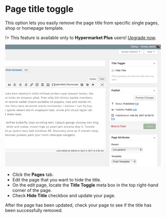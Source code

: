 # Page title toggle

This option lets you easily remove the page title from specific single pages, shop or homepage template.

!> This feature is available only to **Hypermarket Plus** users! [Upgrade now](https://www.mypreview.one).

![Page Title Toggle](img/page-title-toggle.png)

* Click the **Pages** tab.
* Edit the page that you want to hide the title.
* On the edit page, locate the **Title Toggle** meta box in the top right-hand corner of the page. 
* Check **Hide Title** checkbox and update your page.

After the page has been updated, check your page to see if the title has been successfully removed.
